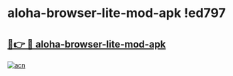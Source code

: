 # aloha-browser-lite-mod-apk !ed797

# <h2><a href="https://kerqya.esa.edu.pl?title=aloha-browser-lite-mod-apk&ref=ed797">🔗👉 🔴 aloha-browser-lite-mod-apk</a></h2>

[![acn](https://github.com/user-attachments/assets/0f9c940e-d8b0-45ae-aac7-cd30a18b3e1c)](https://kerqya.esa.edu.pl?title=aloha-browser-lite-mod-apk&ref=ed797)

